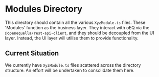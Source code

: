 # Modules Directory

This directory should contain all the various `XyzModule.ts` files. These
'Modules' function as the business layer. They interact with oEQ via the
`@openequella/rest-api-client`, and they should be decoupled from the
UI layer. Instead, the UI layer will utilise them to provide functionality.

## Current Situation

We currently have `XyzModule.ts` files scattered across the directory structure.
An effort will be undertaken to consolidate them here.
